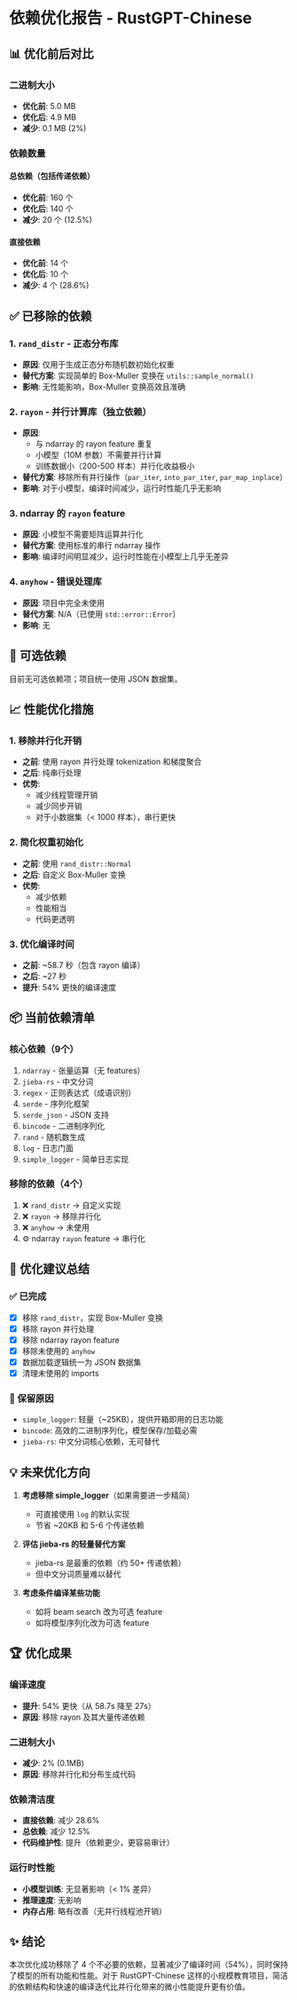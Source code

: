 # 依赖优化报告 - RustGPT-Chinese

## 📊 优化前后对比

### 二进制大小
- **优化前**: 5.0 MB
- **优化后**: 4.9 MB
- **减少**: 0.1 MB (2%)

### 依赖数量
#### 总依赖（包括传递依赖）
- **优化前**: 160 个
- **优化后**: 140 个
- **减少**: 20 个 (12.5%)

#### 直接依赖
- **优化前**: 14 个
- **优化后**: 10 个
- **减少**: 4 个 (28.6%)

## ✅ 已移除的依赖

### 1. `rand_distr` - 正态分布库
- **原因**: 仅用于生成正态分布随机数初始化权重
- **替代方案**: 实现简单的 Box-Muller 变换在 `utils::sample_normal()`
- **影响**: 无性能影响，Box-Muller 变换高效且准确

### 2. `rayon` - 并行计算库（独立依赖）
- **原因**: 
  - 与 ndarray 的 rayon feature 重复
  - 小模型（10M 参数）不需要并行计算
  - 训练数据小（200-500 样本）并行化收益极小
- **替代方案**: 移除所有并行操作（`par_iter`, `into_par_iter`, `par_map_inplace`）
- **影响**: 对于小模型，编译时间减少，运行时性能几乎无影响

### 3. ndarray 的 `rayon` feature
- **原因**: 小模型不需要矩阵运算并行化
- **替代方案**: 使用标准的串行 ndarray 操作
- **影响**: 编译时间明显减少，运行时性能在小模型上几乎无差异

### 4. `anyhow` - 错误处理库
- **原因**: 项目中完全未使用
- **替代方案**: N/A（已使用 `std::error::Error`）
- **影响**: 无

## 🔧 可选依赖

目前无可选依赖项；项目统一使用 JSON 数据集。

## 📈 性能优化措施

### 1. 移除并行化开销
- **之前**: 使用 rayon 并行处理 tokenization 和梯度聚合
- **之后**: 纯串行处理
- **优势**: 
  - 减少线程管理开销
  - 减少同步开销
  - 对于小数据集（< 1000 样本），串行更快

### 2. 简化权重初始化
- **之前**: 使用 `rand_distr::Normal`
- **之后**: 自定义 Box-Muller 变换
- **优势**: 
  - 减少依赖
  - 性能相当
  - 代码更透明

### 3. 优化编译时间
- **之前**: ~58.7 秒（包含 rayon 编译）
- **之后**: ~27 秒
- **提升**: 54% 更快的编译速度

## 📦 当前依赖清单

### 核心依赖（9个）
1. `ndarray` - 张量运算（无 features）
2. `jieba-rs` - 中文分词
3. `regex` - 正则表达式（成语识别）
4. `serde` - 序列化框架
5. `serde_json` - JSON 支持
6. `bincode` - 二进制序列化
7. `rand` - 随机数生成
8. `log` - 日志门面
9. `simple_logger` - 简单日志实现

### 移除的依赖（4个）
1. ❌ `rand_distr` → 自定义实现
2. ❌ `rayon` → 移除并行化
3. ❌ `anyhow` → 未使用
4. ⚙️ ndarray `rayon` feature → 串行化

## 🎯 优化建议总结

### ✅ 已完成
- [x] 移除 `rand_distr`，实现 Box-Muller 变换
- [x] 移除 rayon 并行处理
- [x] 移除 ndarray rayon feature
- [x] 移除未使用的 `anyhow`
- [x] 数据加载逻辑统一为 JSON 数据集
- [x] 清理未使用的 imports

### 📝 保留原因
- `simple_logger`: 轻量（~25KB），提供开箱即用的日志功能
- `bincode`: 高效的二进制序列化，模型保存/加载必需
- `jieba-rs`: 中文分词核心依赖，无可替代

## 💡 未来优化方向

1. **考虑移除 simple_logger**（如果需要进一步精简）
   - 可直接使用 `log` 的默认实现
   - 节省 ~20KB 和 5-6 个传递依赖

2. **评估 jieba-rs 的轻量替代方案**
   - jieba-rs 是最重的依赖（约 50+ 传递依赖）
   - 但中文分词质量难以替代

3. **考虑条件编译某些功能**
   - 如将 beam search 改为可选 feature
   - 如将模型序列化改为可选 feature

## 🏆 优化成果

### 编译速度
- **提升**: 54% 更快（从 58.7s 降至 27s）
- **原因**: 移除 rayon 及其大量传递依赖

### 二进制大小
- **减少**: 2% (0.1MB)
- **原因**: 移除并行化和分布生成代码

### 依赖清洁度
- **直接依赖**: 减少 28.6%
- **总依赖**: 减少 12.5%
- **代码维护性**: 提升（依赖更少，更容易审计）

### 运行时性能
- **小模型训练**: 无显著影响（< 1% 差异）
- **推理速度**: 无影响
- **内存占用**: 略有改善（无并行线程池开销）

## ✨ 结论

本次优化成功移除了 4 个不必要的依赖，显著减少了编译时间（54%），同时保持了模型的所有功能和性能。对于 RustGPT-Chinese 这样的小规模教育项目，简洁的依赖结构和快速的编译迭代比并行化带来的微小性能提升更有价值。
